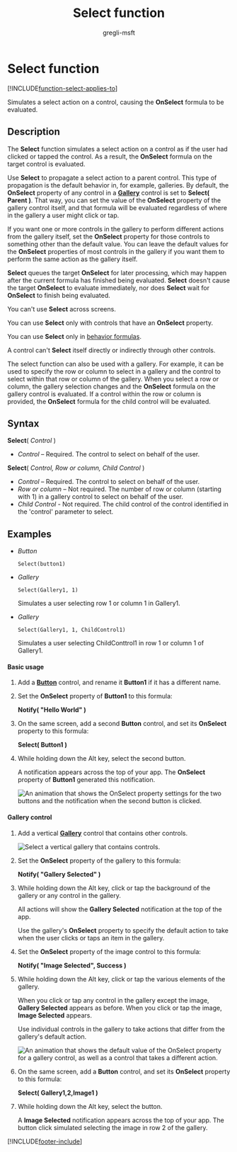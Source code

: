 ﻿---
title: Select function
description: Reference information including syntax and examples for the Select function.
author: gregli-msft

ms.topic: reference
ms.custom: canvas
ms.reviewer: mkaur
ms.date: 3/22/2024
ms.subservice: power-fx
ms.author: gregli
search.audienceType:
  - maker
contributors:
  - gregli-msft
  - mduelae
  - gregli
---

# Select function
[!INCLUDE[function-select-applies-to](includes/function-select-applies-to.md)]



Simulates a select action on a control, causing the **OnSelect** formula to be evaluated.

## Description

The **Select** function simulates a select action on a control as if the user had clicked or tapped the control. As a result, the **OnSelect** formula on the target control is evaluated.

Use **Select** to propagate a select action to a parent control. This type of propagation is the default behavior in, for example, galleries. By default, the **OnSelect** property of any control in a **[Gallery](/power-apps/maker/canvas-apps/controls/control-gallery)** control is set to **Select( Parent )**. That way, you can set the value of the **OnSelect** property of the gallery control itself, and that formula will be evaluated regardless of where in the gallery a user might click or tap.

If you want one or more controls in the gallery to perform different actions from the gallery itself, set the **OnSelect** property for those controls to something other than the default value. You can leave the default values for the **OnSelect** properties of most controls in the gallery if you want them to perform the same action as the gallery itself.

**Select** queues the target **OnSelect** for later processing, which may happen after the current formula has finished being evaluated. **Select** doesn't cause the target **OnSelect** to evaluate immediately, nor does **Select** wait for **OnSelect** to finish being evaluated.

You can't use **Select** across screens.

You can use **Select** only with controls that have an **OnSelect** property.

You can use **Select** only in [behavior formulas](/power-apps/maker/canvas-apps/working-with-formulas-in-depth).

A control can't **Select** itself directly or indirectly through other controls.

The select function can also be used with a gallery. For example, it can be used to specify the row or column to select in a gallery and the control to select within that row or column of the gallery. When you select a row or column, the gallery selection changes and the **OnSelect** formula on the gallery control is evaluated. If a control within the row or column is provided, the **OnSelect** formula for the child control will be evaluated.

## Syntax

**Select**( _Control_ )

- _Control_ – Required. The control to select on behalf of the user.

**Select**( _Control, Row or column, Child Control_ )

- _Control_ – Required. The control to select on behalf of the user.
- _Row or column_ – Not required. The number of row or column (starting with 1) in a gallery control to select on behalf of the user.
- _Child Control_ - Not required. The child control of the control identified in the 'control' parameter to select.

## Examples

- _Button_

  `Select(button1)`

- _Gallery_

  `Select(Gallery1, 1)`

  Simulates a user selecting row 1 or column 1 in Gallery1.

- _Gallery_

  `Select(Gallery1, 1, ChildControl1)`

  Simulates a user selecting ChildConttrol1 in row 1 or column 1 of Gallery1.

#### Basic usage

1. Add a **[Button](/power-apps/maker/canvas-apps/controls/control-button)** control, and rename it **Button1** if it has a different name.

1. Set the **OnSelect** property of **Button1** to this formula:

   **Notify( "Hello World" )**

1. On the same screen, add a second **Button** control, and set its **OnSelect** property to this formula:

   **Select( Button1 )**

1. While holding down the Alt key, select the second button.

   A notification appears across the top of your app. The **OnSelect** property of **Button1** generated this notification.

   ![An animation that shows the OnSelect property settings for the two buttons and the notification when the second button is clicked.](media/function-select/basic-select.gif)

#### Gallery control

1. Add a vertical **[Gallery](/power-apps/maker/canvas-apps/controls/control-gallery)** control that contains other controls.

   ![Select a vertical gallery that contains controls.](media/function-select/select-gallery.png)

2. Set the **OnSelect** property of the gallery to this formula:

   **Notify( "Gallery Selected" )**

3. While holding down the Alt key, click or tap the background of the gallery or any control in the gallery.

   All actions will show the **Gallery Selected** notification at the top of the app.

   Use the gallery's **OnSelect** property to specify the default action to take when the user clicks or taps an item in the gallery.

4. Set the **OnSelect** property of the image control to this formula:

   **Notify( "Image Selected", Success )**

5. While holding down the Alt key, click or tap the various elements of the gallery.

   When you click or tap any control in the gallery except the image, **Gallery Selected** appears as before. When you click or tap the image, **Image Selected** appears.

   Use individual controls in the gallery to take actions that differ from the gallery's default action.

   ![An animation that shows the default value of the OnSelect property for a gallery control, as well as a control that takes a different action.](media/function-select/gallery-select.gif)

6. On the same screen, add a **Button** control, and set its **OnSelect** property to this formula:

   **Select( Gallery1,2,Image1 )**

7. While holding down the Alt key, select the button.

   A **Image Selected** notification appears across the top of your app. The button click simulated selecting the image in row 2 of the gallery.

[!INCLUDE[footer-include](../../includes/footer-banner.md)]







































































































































